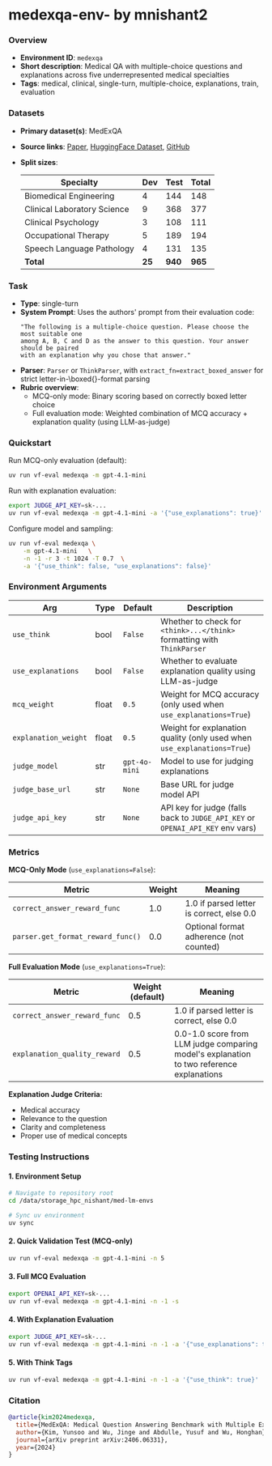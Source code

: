 # medexqa-env- by mnishant2

### Overview
- **Environment ID**: `medexqa`
- **Short description**: Medical QA with multiple-choice questions and explanations across five underrepresented medical specialties
- **Tags**: medical, clinical, single-turn, multiple-choice, explanations, train, evaluation

### Datasets
- **Primary dataset(s)**: MedExQA
- **Source links**: [Paper](https://arxiv.org/abs/2406.06331), [HuggingFace Dataset](https://huggingface.co/datasets/bluesky333/MedExQA), [GitHub](https://github.com/knowlab/MedExQA)
- **Split sizes**:

    | Specialty                   | Dev | Test | Total |
    | --------------------------- | --- | ---- | ----- |
    | Biomedical Engineering      | 4   | 144  | 148   |
    | Clinical Laboratory Science | 9   | 368  | 377   |
    | Clinical Psychology         | 3   | 108  | 111   |
    | Occupational Therapy        | 5   | 189  | 194   |
    | Speech Language Pathology   | 4   | 131  | 135   |
    | **Total**                   | **25** | **940** | **965** |

### Task
- **Type**: single-turn
- **System Prompt**: Uses the authors' prompt from their evaluation code:
  ```
  "The following is a multiple-choice question. Please choose the most suitable one
  among A, B, C and D as the answer to this question. Your answer should be paired
  with an explanation why you chose that answer."
  ```
- **Parser**: `Parser` or `ThinkParser`, with `extract_fn=extract_boxed_answer` for strict letter-in-\boxed{}-format parsing
- **Rubric overview**:
  - MCQ-only mode: Binary scoring based on correctly boxed letter choice
  - Full evaluation mode: Weighted combination of MCQ accuracy + explanation quality (using LLM-as-judge)

### Quickstart

Run MCQ-only evaluation (default):

```bash
uv run vf-eval medexqa -m gpt-4.1-mini
```

Run with explanation evaluation:

```bash
export JUDGE_API_KEY=sk-...
uv run vf-eval medexqa -m gpt-4.1-mini -a '{"use_explanations": true}'
```

Configure model and sampling:

```bash
uv run vf-eval medexqa \
    -m gpt-4.1-mini   \
    -n -1 -r 3 -t 1024 -T 0.7  \
    -a '{"use_think": false, "use_explanations": false}'
```

### Environment Arguments

| Arg                  | Type  | Default       | Description                                                                        |
| -------------------- | ----- | ------------- | ---------------------------------------------------------------------------------- |
| `use_think`          | bool  | `False`       | Whether to check for `<think>...</think>` formatting with `ThinkParser`           |
| `use_explanations`   | bool  | `False`       | Whether to evaluate explanation quality using LLM-as-judge                         |
| `mcq_weight`         | float | `0.5`         | Weight for MCQ accuracy (only used when `use_explanations=True`)                  |
| `explanation_weight` | float | `0.5`         | Weight for explanation quality (only used when `use_explanations=True`)           |
| `judge_model`        | str   | `gpt-4o-mini` | Model to use for judging explanations                                              |
| `judge_base_url`     | str   | `None`        | Base URL for judge model API                                                       |
| `judge_api_key`      | str   | `None`        | API key for judge (falls back to `JUDGE_API_KEY` or `OPENAI_API_KEY` env vars)    |

### Metrics

**MCQ-Only Mode** (`use_explanations=False`):

| Metric | Weight | Meaning |
| ------ | ------ | ------- |
| `correct_answer_reward_func` | 1.0 | 1.0 if parsed letter is correct, else 0.0 |
| `parser.get_format_reward_func()` | 0.0 | Optional format adherence (not counted) |

**Full Evaluation Mode** (`use_explanations=True`):

| Metric | Weight (default) | Meaning |
| ------ | ---------------- | ------- |
| `correct_answer_reward_func` | 0.5 | 1.0 if parsed letter is correct, else 0.0 |
| `explanation_quality_reward` | 0.5 | 0.0-1.0 score from LLM judge comparing model's explanation to two reference explanations |

**Explanation Judge Criteria:**
- Medical accuracy
- Relevance to the question
- Clarity and completeness
- Proper use of medical concepts

### Testing Instructions

#### 1. Environment Setup
```bash
# Navigate to repository root
cd /data/storage_hpc_nishant/med-lm-envs

# Sync uv environment
uv sync
```

#### 2. Quick Validation Test (MCQ-only)
```bash
uv run vf-eval medexqa -m gpt-4.1-mini -n 5
```

#### 3. Full MCQ Evaluation
```bash
export OPENAI_API_KEY=sk-...
uv run vf-eval medexqa -m gpt-4.1-mini -n -1 -s
```

#### 4. With Explanation Evaluation
```bash
export JUDGE_API_KEY=sk-...
uv run vf-eval medexqa -m gpt-4.1-mini -n -1 -a '{"use_explanations": true}' -s
```

#### 5. With Think Tags
```bash
uv run vf-eval medexqa -m gpt-4.1-mini -n -1 -a '{"use_think": true}'
```

### Citation

```bibtex
@article{kim2024medexqa,
  title={MedExQA: Medical Question Answering Benchmark with Multiple Explanations},
  author={Kim, Yunsoo and Wu, Jinge and Abdulle, Yusuf and Wu, Honghan},
  journal={arXiv preprint arXiv:2406.06331},
  year={2024}
}
```
